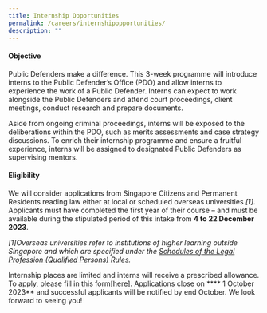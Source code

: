 ```yaml
---
title: Internship Opportunities
permalink: /careers/internshipopportunities/
description: ""
---
```

#### Objective

Public Defenders make a difference. This 3-week programme will introduce interns to the Public Defender’s Office (PDO) and allow interns to experience the work of a Public Defender. Interns can expect to work alongside the Public Defenders and attend court proceedings, client meetings, conduct research and prepare documents.

Aside from ongoing criminal proceedings, interns will be exposed to the deliberations within the PDO, such as merits assessments and case strategy discussions. To enrich their internship programme and ensure a fruitful experience, interns will be assigned to designated Public Defenders as supervising mentors.


#### Eligibility

We will consider applications from Singapore Citizens and Permanent Residents reading law either at local or scheduled overseas universities *[1]*. Applicants must have completed the first year of their course – and must be available during the stipulated period of this intake from **4 to 22 December 2023**.

*[1]Overseas universities refer to institutions of higher learning outside Singapore and which are specified under the  [Schedules of the Legal Profession (Qualified Persons) Rules](https://legisgov.agc.gov.sg/SL/LPA1966-R15?DocDate=20220112&ProvIds=Sc4-XX-Sc4-#Sc4-XX-Sc4-).*

Internship places are limited and interns will receive a prescribed allowance. To apply, please fill in this form[[here]](https://form.gov.sg/6450e26ff96c4f001237686c).   Applications close on **** 1 October 2023**  and successful applicants will be notified by end October. We look forward to seeing you!